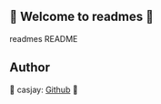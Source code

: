 ## 👋 Welcome to readmes 🚀  

readmes README  
  
  
## Author  

🤖 casjay: [Github](https://github.com/casjay) 🤖  
